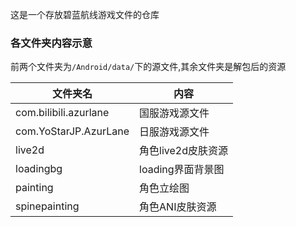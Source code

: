这是一个存放碧蓝航线游戏文件的仓库

### 各文件夹内容示意

前两个文件夹为`/Android/data/`下的源文件,其余文件夹是解包后的资源

| 文件夹名              | 内容               |
| --------------------- | ------------------ |
| com.bilibili.azurlane | 国服游戏源文件     |
| com.YoStarJP.AzurLane | 日服游戏源文件     |
| live2d                | 角色live2d皮肤资源 |
| loadingbg             | loading界面背景图  |
| painting              | 角色立绘图         |
| spinepainting         | 角色ANI皮肤资源    |